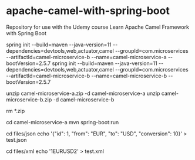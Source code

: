 # apache-camel-with-spring-boot

Repository for use with the Udemy course Learn Apache Camel Framework with Spring Boot

spring init --build=maven --java-version=11 --dependencies=devtools,web,actuator,camel --groupId=com.microservices --artifactId=camel-microservice-b --name=camel-microservice-a --bootVersion=2.5.7
spring init --build=maven --java-version=11 --dependencies=devtools,web,actuator,camel --groupId=com.microservices --artifactId=camel-microservice-b --name=camel-microservice-b --bootVersion=2.5.7

unzip camel-microservice-a.zip -d camel-microservice-a
unzip camel-microservice-b.zip -d camel-microservice-b

rm \*.zip

cd camel-microservice-a
mvn spring-boot:run

cd files/json
echo '{"id": 1, "from": "EUR", "to": "USD", "conversion": 10}' > test.json

cd files/xml
echo '<xml><id>1</id><from>EUR</from><to>USD</to><conversion>2</conversion></xml>' > test.xml
